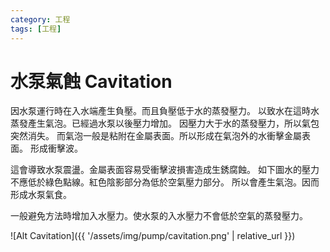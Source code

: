 ```yaml
---
category: 工程 
tags: [工程]
---
```


# 水泵氣蝕 Cavitation

因水泵運行時在入水端產生負壓。而且負壓低于水的蒸發壓力。
以致水在這時水蒸發產生氣泡。已經過水泵以後壓力增加。
因壓力大于水的蒸發壓力，所以氣包突然消失。
而氣泡一般是粘附在金屬表面。所以形成在氣泡外的水衝擊金屬表面。
形成衝擊波。

這會導致水泵震盪。金屬表面容易受衝擊波損害造成生銹腐蝕。
如下圖水的壓力不應低於綠色點線。紅色陰影部分為低於空氣壓力部分。
所以會產生氣泡。因而形成水泵氣食。

一般避免方法時增加入水壓力。使水泵的入水壓力不會低於空氣的蒸發壓力。


![Alt Cavitation]({{ '/assets/img/pump/cavitation.png' | relative_url }})